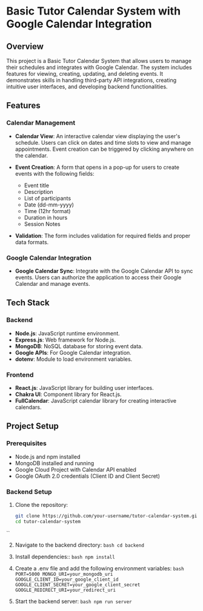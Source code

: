 # Basic Tutor Calendar System with Google Calendar Integration

## Overview

This project is a Basic Tutor Calendar System that allows users to manage their schedules and integrates with Google Calendar. The system includes features for viewing, creating, updating, and deleting events. It demonstrates skills in handling third-party API integrations, creating intuitive user interfaces, and developing backend functionalities.

## Features

### Calendar Management

- **Calendar View**: An interactive calendar view displaying the user's schedule. Users can click on dates and time slots to view and manage appointments. Event creation can be triggered by clicking anywhere on the calendar.
  
- **Event Creation**: A form that opens in a pop-up for users to create events with the following fields:
  - Event title
  - Description
  - List of participants
  - Date (dd-mm-yyyy)
  - Time (12hr format)
  - Duration in hours
  - Session Notes

- **Validation**: The form includes validation for required fields and proper data formats.

### Google Calendar Integration

- **Google Calendar Sync**: Integrate with the Google Calendar API to sync events. Users can authorize the application to access their Google Calendar and manage events.

## Tech Stack

### Backend

- **Node.js**: JavaScript runtime environment.
- **Express.js**: Web framework for Node.js.
- **MongoDB**: NoSQL database for storing event data.
- **Google APIs**: For Google Calendar integration.
- **dotenv**: Module to load environment variables.

### Frontend

- **React.js**: JavaScript library for building user interfaces.
- **Chakra UI**: Component library for React.js.
- **FullCalendar**: JavaScript calendar library for creating interactive calendars.

## Project Setup

### Prerequisites

- Node.js and npm installed
- MongoDB installed and running
- Google Cloud Project with Calendar API enabled
- Google OAuth 2.0 credentials (Client ID and Client Secret)

### Backend Setup

1. Clone the repository:
   ``` bash
   git clone https://github.com/your-username/tutor-calendar-system.git
   cd tutor-calendar-system
  ``
  
2. Navigate to the backend directory:
   `` bash
      cd backend
   ``

3. Install dependencies::
   `` bash
      npm install
   ``
   
4. Create a .env file and add the following environment variables:
  `` bash
      PORT=5000
      MONGO_URI=your_mongodb_uri
      GOOGLE_CLIENT_ID=your_google_client_id
      GOOGLE_CLIENT_SECRET=your_google_client_secret
      GOOGLE_REDIRECT_URI=your_redirect_uri
   ``
5. Start the backend server:
    `` bash
      npm run server
   ``
